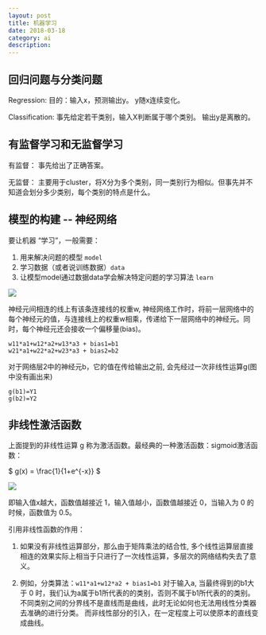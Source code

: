 ```yaml
---
layout: post
title: 机器学习
date: 2018-03-18
category: ai
description: 
---
```


## 回归问题与分类问题

Regression: 
目的：输入x，预测输出y。
y随x连续变化。

Classification:
事先给定若干类别，输入X判断属于哪个类别。
输出y是离散的。

## 有监督学习和无监督学习

有监督：
事先给出了正确答案。

无监督：
主要用于cluster，将X分为多个类别，同一类别行为相似。但事先并不知道会划分多少类别，每个类别的特点是什么。

## 模型的构建 -- 神经网络

要让机器 “学习”，一般需要：
1. 用来解决问题的模型 `model`
2. 学习数据（或者说训练数据）`data`
3. 让模型model通过数据data学会解决特定问题的学习算法 `learn`


![](https://dn-anything-about-doc.qbox.me/document-uid49570labid2864timestamp1493273626507.png)

神经元间相连的线上有该条连接线的权重w, 神经网络工作时，将前一层网络中的每个神经元的值，与连接线上的权重w相乘，传递给下一层网络中的神经元。同时，每个神经元还会接收一个偏移量(bias)。

```
w11*a1+w12*a2+w13*a3 + bias1=b1
w21*a1+w22*a2+w23*a3 + bias2=b2
```

对于网络层2中的神经元b，它的值在传给输出之前, 会先经过一次非线性运算g(图中没有画出来)

```
g(b1)=Y1  
g(b2)=Y2
```

## 非线性激活函数

上面提到的非线性运算 g 称为激活函数。最经典的一种激活函数：sigmoid激活函数：

$ g(x) = \frac{1}{1+e^{-x}} $ 

![](https://dn-anything-about-doc.qbox.me/document-uid49570labid2864timestamp1493102593501.png)

即输入值x越大，函数值越接近 1，输入值越小，函数值越接近 0，当输入为 0 的时候，函数值为 0.5。

引用非线性函数的作用：

1. 如果没有非线性运算部分，那么由于矩阵乘法的结合性, 多个线性运算层直接相连的效果实际上相当于只进行了一次线性运算，多层次的网络结构失去了意义。


2. 例如，分类算法：`w11*a1+w12*a2 + bias1=b1` 对于输入a, 当最终得到的b1大于 0 时，我们认为a属于b1所代表的的类别，否则不属于b1所代表的的类别。不同类别之间的分界线不是直线而是曲线，此时无论如何也无法用线性分类器去准确的进行分类。 而非线性部分的引入，在一定程度上可以使原本的直线变成曲线。

